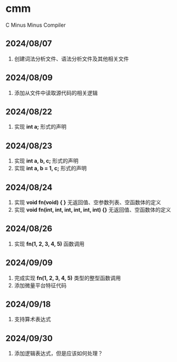 # cmm
C Minus Minus Compiler

## 2024/08/07
1. 创建词法分析文件、语法分析文件及其他相关文件

## 2024/08/09
1. 添加从文件中读取源代码的相关逻辑

## 2024/08/22
1. 实现 **int a;** 形式的声明

## 2024/08/23
1. 实现 **int a, b, c;** 形式的声明
2. 实现 **int a, b = 1, c;** 形式的声明

## 2024/08/24
1. 实现 **void fn(void) { }**  无返回值、空参数列表、空函数体的定义
2. 实现 **void fn(int, int, int, int, int, int) {}** 无返回值、空函数体的定义

## 2024/08/26
1. 实现 **fn(1, 2, 3, 4, 5)** 函数调用

## 2024/09/09
1. 完成实现 **fn(1, 2, 3, 4, 5)** 类型的整型函数调用
2. 添加微量平台特征代码

## 2024/09/18
1. 支持算术表达式

## 2024/09/30
1. 添加逻辑表达式，但是应该如何处理？